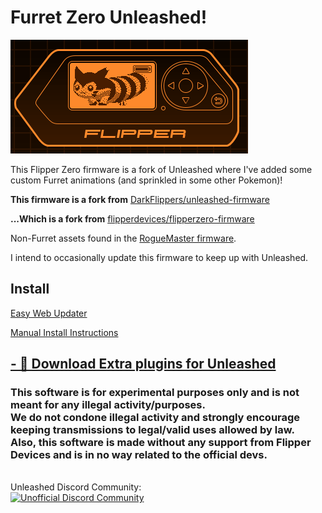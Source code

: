 # Furret Zero Unleashed!

![he hack](he-hack.gif)

This Flipper Zero firmware is a fork of Unleashed where I've added some custom Furret animations (and sprinkled in some other Pokemon)!

**This firmware is a fork from** [DarkFlippers/unleashed-firmware](https://github.com/DarkFlippers/unleashed-firmware)

**...Which is a fork from** [flipperdevices/flipperzero-firmware](https://github.com/flipperdevices/flipperzero-firmware)

Non-Furret assets found in the [RogueMaster firmware](https://github.com/RogueMaster/flipperzero-firmware-wPlugins).

I intend to occasionally update this firmware to keep up with Unleashed.

## Install

[Easy Web Updater](https://lab.flipper.net/?url=https://roryhay.es/assets/files/furret-zero-unleashed/furret-zero-unleashed-023.tgz&channel=release-cfw&version=furret-unleashed-023)

[Manual Install Instructions](documentation/HowToInstall.md)

## [- 🎲 Download Extra plugins for Unleashed](https://github.com/xMasterX/unleashed-extra-pack)

### This software is for experimental purposes only and is not meant for any illegal activity/purposes. <br> We do not condone illegal activity and strongly encourage keeping transmissions to legal/valid uses allowed by law. <br> Also, this software is made without any support from Flipper Devices and is in no way related to the official devs. 

<br>
Unleashed Discord Community:
<br>
<a href="https://discord.unleashedflip.com"><img src="https://discordapp.com/api/guilds/937479784148115456/widget.png?style=banner4" alt="Unofficial Discord Community" target="_blank"></a>
